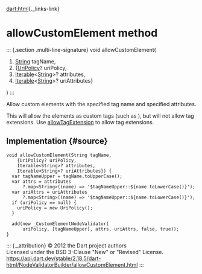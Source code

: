 [dart:html](../../dart-html/dart-html-library){._links-link}

allowCustomElement method
=========================

::: {.section .multi-line-signature}
void allowCustomElement(

1.  [String](../../dart-core/string-class) tagName,
2.  {[UriPolicy](../uripolicy-class)? uriPolicy,
3.  [Iterable](../../dart-core/iterable-class)\<[String](../../dart-core/string-class)\>?
    attributes,
4.  [Iterable](../../dart-core/iterable-class)\<[String](../../dart-core/string-class)\>?
    uriAttributes}

)
:::

Allow custom elements with the specified tag name and specified
attributes.

This will allow the elements as custom tags (such as ), but will not
allow tag extensions. Use [allowTagExtension](allowtagextension) to
allow tag extensions.

Implementation {#source}
--------------

``` {.language-dart data-language="dart"}
void allowCustomElement(String tagName,
    {UriPolicy? uriPolicy,
    Iterable<String>? attributes,
    Iterable<String>? uriAttributes}) {
  var tagNameUpper = tagName.toUpperCase();
  var attrs = attributes
      ?.map<String>((name) => '$tagNameUpper::${name.toLowerCase()}');
  var uriAttrs = uriAttributes
      ?.map<String>((name) => '$tagNameUpper::${name.toLowerCase()}');
  if (uriPolicy == null) {
    uriPolicy = new UriPolicy();
  }

  add(new _CustomElementNodeValidator(
      uriPolicy, [tagNameUpper], attrs, uriAttrs, false, true));
}
```

::: {._attribution}
© 2012 the Dart project authors\
Licensed under the BSD 3-Clause \"New\" or \"Revised\" License.\
<https://api.dart.dev/stable/2.18.5/dart-html/NodeValidatorBuilder/allowCustomElement.html>
:::
